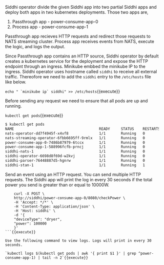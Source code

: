 Siddhi operator divide the given Siddhi app into two partial Siddhi apps and deploy both apps in two kubernetes deployments. Those two apps are,

1. Passthrough app - power-consume-app-0
1. Process app - power-consume-app-1

Passthrough app recieves HTTP requests and redirect those requests to NATS streaming cluster. Process app receives events from NATS, execute the logic, and logs the output.

Since Passthrough app contains an HTTP source, Siddhi operator by default creates a kubernetes service for the deployment and expose the HTTP endpoint through an ingress. Minikube embbed the minikube IP to the ingress. Siddhi operator uses hostname called `siddhi` to receive all external traffic. Thereofore we need to add the `siddhi` entry to the `/etc/hosts` file like below.

``` echo " `minikube ip` siddhi" >> /etc/hosts ```{{execute}}

Before sending any request we need to ensure that all pods are up and running.

`kubectl get pods`{{execute}}

```sh
$ kubectl get pods
NAME                                       READY     STATUS    RESTARTS   AGE
nats-operator-dd7f4945f-x4vf8              1/1       Running   0          10m
nats-streaming-operator-6fbb6695ff-9rmlx   1/1       Running   0          10m
power-consume-app-0-7486b87979-6tccx       1/1       Running   0          5m
power-consume-app-1-588996fcfb-prncj       1/1       Running   0          5m
siddhi-nats-1                              1/1       Running   0          5m
siddhi-operator-6698d8f69d-w2kvj           1/1       Running   0          10m
siddhi-parser-76448887d5-hgnrw             1/1       Running   0          10m
siddhi-stan-1                              1/1       Running   1          5m
```

Send an event using an HTTP request. You can send multiple HTTP requests. The Siddhi app will print the log in every 30 seconds if the total power you send is greater than or equal to 10000W.

```
    curl -X POST \
    http://siddhi/power-consume-app-0/8080/checkPower \
    -H 'Accept: */*' \
    -H 'Content-Type: application/json' \
    -H 'Host: siddhi' \
    -d '{
    "deviceType": "dryer",
    "power": 100000
    }'
```{{execute}}

Use the following command to view logs. Logs will print in every 30 seconds.

`kubectl logs $(kubectl get pods | awk '{ print $1 }' | grep ^power-consume-app-1) | tail -n 2`{{execute}}
